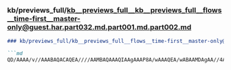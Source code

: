 ### kb/previews_full/kb__previews_full__kb__previews_full__flows__time-first__master-only@guest.har.part032.md.part001.md.part002.md

```md
### kb/previews_full/kb__previews_full__flows__time-first__master-only@guest.har.part032.md.part001.md (part 002)

```md
QD/AAAA/v//AAABAQACAQEA////AAMBAQAAAQIAAgAAAP8A/wAAAQEA/wABAAMDAgAA//4AAgABAPz//gAAAAAA////
```

```

```
